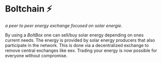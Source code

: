 # Boltchain ⚡
*a peer to peer energy exchange focused on solar energie.*

By using a *BoltBox* one can sell/buy solar energy depending on ones current needs.
The energy is provided by solar energy producers that also participate in the network. 
This is done via a decentralized exchange to remove central exchanges like eex.
Trading your energy is now possible for everyone without compromise.




